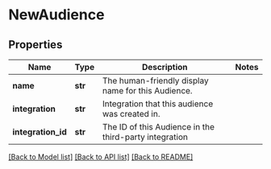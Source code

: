 # NewAudience

## Properties
Name | Type | Description | Notes
------------ | ------------- | ------------- | -------------
**name** | **str** | The human-friendly display name for this Audience. | 
**integration** | **str** | Integration that this audience was created in. | 
**integration_id** | **str** | The ID of this Audience in the third-party integration | 

[[Back to Model list]](../README.md#documentation-for-models) [[Back to API list]](../README.md#documentation-for-api-endpoints) [[Back to README]](../README.md)


